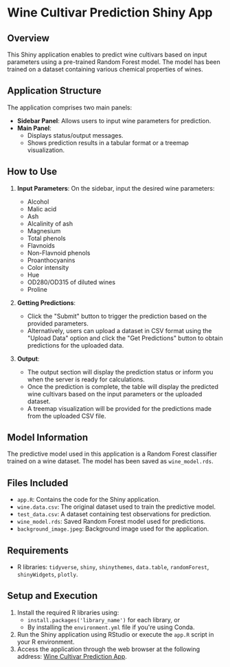 # Wine Cultivar Prediction Shiny App

## Overview
This Shiny application enables to predict wine cultivars based on input parameters using a pre-trained Random Forest model. The model has been trained on a dataset containing various chemical properties of wines.

## Application Structure
The application comprises two main panels:
- **Sidebar Panel**: Allows users to input wine parameters for prediction.
- **Main Panel**:
  - Displays status/output messages.
  - Shows prediction results in a tabular format or a treemap visualization.

## How to Use
1. **Input Parameters**: On the sidebar, input the desired wine parameters:
   - Alcohol
   - Malic acid
   - Ash
   - Alcalinity of ash
   - Magnesium
   - Total phenols
   - Flavnoids
   - Non-Flavnoid phenols
   - Proanthocyanins
   - Color intensity
   - Hue
   - OD280/OD315 of diluted wines
   - Proline

2. **Getting Predictions**:
   - Click the "Submit" button to trigger the prediction based on the provided parameters.
   - Alternatively, users can upload a dataset in CSV format using the "Upload Data" option and click the "Get Predictions" button to obtain predictions for the uploaded data.

3. **Output**:
   - The output section will display the prediction status or inform you when the server is ready for calculations.
   - Once the prediction is complete, the table will display the predicted wine cultivars based on the input parameters or the uploaded dataset. 
   - A treemap visualization will be provided for the predictions made from the uploaded CSV file.

## Model Information
The predictive model used in this application is a Random Forest classifier trained on a wine dataset. The model has been saved as `wine_model.rds`.

## Files Included
- `app.R`: Contains the code for the Shiny application.
- `wine.data.csv`: The original dataset used to train the predictive model.
- `test_data.csv`: A dataset containing test observations for prediction.
- `wine_model.rds`: Saved Random Forest model used for predictions.
- `background_image.jpeg`: Background image used for the application.

## Requirements
- R libraries: `tidyverse`, `shiny`, `shinythemes`, `data.table`, `randomForest`, `shinyWidgets`, `plotly`.

## Setup and Execution
1. Install the required R libraries using:
   - `install.packages('library_name')` for each library, or
   - By installing the `environment.yml` file if you're using Conda.
2. Run the Shiny application using RStudio or execute the `app.R` script in your R environment.
3. Access the application through the web browser at the following address: [Wine Cultivar Prediction App](https://5lhxiz-youcef-ben0mohammed.shinyapps.io/wine_classification_shiny-main/).
